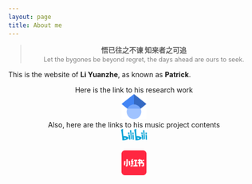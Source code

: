 ```yaml
---
layout: page
title: About me
---
```


<div style="text-align: center;">
  <blockquote>
    <span style="font-weight:bold;">悟已往之不谏 知来者之可追</span><br>
    <span style="font-size:90%;color:gray;">Let the bygones be beyond regret, the days ahead are ours to seek.</span>
  </blockquote>
</div>

This is the website of **Li Yuanzhe**, as known as **Patrick**. 

<div style="text-align: center;">
  Here is the link to his research work
</div>

<div style="text-align: center;">
  <a href="https://scholar.google.com/citations?user=gAskz6UAAAAJ&hl=en" target="_blank" title="Scholar">
    <img src="/assets/img/Google_Scholar_logo.svg" alt="Google Scholar" style="width:50px;height:50px;">
  </a>
</div>
<be>

<div style="text-align: center;">
  Also, here are the links to his music project contents
</div>

<div style="text-align: center;">
  <a href="https://b23.tv/S4k0WAI" target="_blank" title="哔哩哔哩">
    <img src="/assets/img/bilibili-logo.svg" alt="Bilibili" style="width:51.2px;height:23.42px;">
  </a>
</div>
<br>

<div style="text-align: center;">
  <a href="https://www.xiaohongshu.com/user/profile/5936190250c4b424ac4752c7?xsec_token=..." target="_blank" title="RedNote">
    <img src="/assets/img/xiaohongshu-logo.png" alt="RedNote" style="width:50px;height:50px;">
  </a>
</div>
